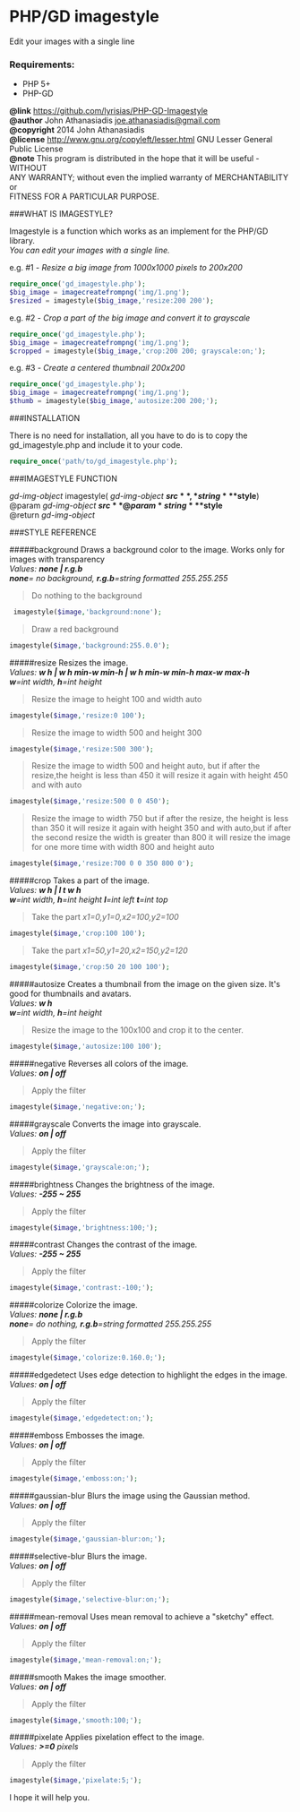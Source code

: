 PHP/GD imagestyle 
=================
Edit your images with a single line

### Requirements:
* PHP 5+
* PHP-GD

**@link** https://github.com/lyrisias/PHP-GD-Imagestyle  
**@author** John Athanasiadis <joe.athanasiadis@gmail.com>  
**@copyright** 2014 John Athanasiadis  
**@license** http://www.gnu.org/copyleft/lesser.html GNU Lesser General Public License  
**@note** This program is distributed in the hope that it will be useful - WITHOUT  
ANY WARRANTY; without even the implied warranty of MERCHANTABILITY or  
FITNESS FOR A PARTICULAR PURPOSE.  

###WHAT IS IMAGESTYLE?

Imagestyle is a function which works as an implement for the PHP/GD library.  
*You can edit your images with a single line.*

e.g. #1 - *Resize a big image from 1000x1000 pixels to 200x200*
```php
require_once('gd_imagestyle.php');
$big_image = imagecreatefrompng('img/1.png');
$resized = imagestyle($big_image,'resize:200 200');
```
e.g. #2 - *Crop a part of the big image and convert it to grayscale*
```php
require_once('gd_imagestyle.php');
$big_image = imagecreatefrompng('img/1.png');
$cropped = imagestyle($big_image,'crop:200 200; grayscale:on;'); 
```
e.g. #3 - *Create a centered thumbnail 200x200*
```php
require_once('gd_imagestyle.php');
$big_image = imagecreatefrompng('img/1.png');
$thumb = imagestyle($big_image,'autosize:200 200;'); 
```

###INSTALLATION

There is no need for installation, all you have to do is to copy the gd_imagestyle.php and include it to your code.
```php
require_once('path/to/gd_imagestyle.php');
```

###IMAGESTYLE FUNCTION

*gd-img-object* imagestyle( *gd-img-object* **$src**, *string* **$style**)  
@param *gd-img-object* **$src**  
@param *string* **$style**  
@return *gd-img-object*

###STYLE REFERENCE

#####background
Draws a background color to the image. Works only for images with transparency  
*Values: __none | r.g.b__*  
*__none__= no background, __r.g.b__=string formatted 255.255.255*
>Do nothing to the background  
```php
 imagestyle($image,'background:none'); 
```
>Draw a red background  
```php
imagestyle($image,'background:255.0.0'); 
```

#####resize
Resizes the image.  
*Values: __w h | w h min-w min-h | w h min-w min-h max-w max-h__*  
*__w__=int width, __h__=int height*
>Resize the image to height 100 and width auto 
```php
imagestyle($image,'resize:0 100'); 
```
>Resize the image to width 500 and height 300
```php
imagestyle($image,'resize:500 300'); 
```
>Resize the image to width 500 and height auto, but if after the resize,the height is less than 450 it will resize it again with height 450 and with auto
```php
imagestyle($image,'resize:500 0 0 450'); 
```
>Resize the image to width 750 but if after the resize, the height is less than 350 it will resize it again with height 350 and with auto,but if after the second resize the width is greater than 800 it will resize the image for one more time with width 800 and height auto
```php
imagestyle($image,'resize:700 0 0 350 800 0'); 
```

#####crop
Takes a part of the image.  
*Values: __w h | l t w h__*  
*__w__=int width, __h__=int height __l__=int left __t__=int top*
>Take the part *x1=0,y1=0,x2=100,y2=100* 
```php
imagestyle($image,'crop:100 100'); 
```
>Take the part *x1=50,y1=20,x2=150,y2=120* 
```php
imagestyle($image,'crop:50 20 100 100');  
```

#####autosize
Creates a thumbnail from the image on the given size. It's good for thumbnails and avatars.  
*Values: __w h__*  
*__w__=int width, __h__=int height*
>Resize the image to the 100x100 and crop it to the center. 
```php
imagestyle($image,'autosize:100 100');  
```

#####negative
Reverses all colors of the image.  
*Values: __on | off__*
>Apply the filter
```php
imagestyle($image,'negative:on;');   
```

#####grayscale
Converts the image into grayscale.  
*Values: __on | off__*
>Apply the filter
```php
imagestyle($image,'grayscale:on;');  
```

#####brightness
Changes the brightness of the image.  
*Values: __-255 ~ 255__*
>Apply the filter
```php
imagestyle($image,'brightness:100;'); 
```

#####contrast
Changes the contrast of the image.  
*Values: __-255 ~ 255__*
>Apply the filter
```php
imagestyle($image,'contrast:-100;'); 
```

#####colorize
Colorize the image.  
*Values: __none | r.g.b__*  
*__none__= do nothing, __r.g.b__=string formatted 255.255.255*
>Apply the filter
```php
imagestyle($image,'colorize:0.160.0;'); 
```

#####edgedetect
Uses edge detection to highlight the edges in the image.  
*Values: __on | off__*
>Apply the filter
```php
imagestyle($image,'edgedetect:on;'); 
```

#####emboss
Embosses the image.  
*Values: __on | off__*
>Apply the filter
```php
imagestyle($image,'emboss:on;'); 
```

#####gaussian-blur
Blurs the image using the Gaussian method.  
*Values: __on | off__*
>Apply the filter
```php
imagestyle($image,'gaussian-blur:on;');  
```

#####selective-blur
Blurs the image.  
*Values: __on | off__*
>Apply the filter
```php
imagestyle($image,'selective-blur:on;'); 
```

#####mean-removal
Uses mean removal to achieve a "sketchy" effect.  
*Values: __on | off__*
>Apply the filter
```php
imagestyle($image,'mean-removal:on;'); 
```

#####smooth
Makes the image smoother.  
*Values: __on | off__*
>Apply the filter
```php
imagestyle($image,'smooth:100;'); 
```

#####pixelate
Applies pixelation effect to the image.  
*Values: __>=0__ pixels*
>Apply the filter
```php
imagestyle($image,'pixelate:5;'); 
```

 
I hope it will help you.
 
